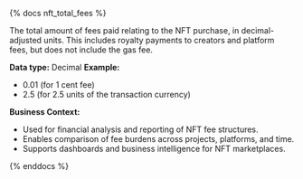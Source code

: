 {% docs nft_total_fees %}

The total amount of fees paid relating to the NFT purchase, in decimal-adjusted units. This includes royalty payments to creators and platform fees, but does not include the gas fee.

**Data type:** Decimal
**Example:**
- 0.01 (for 1 cent fee)
- 2.5 (for 2.5 units of the transaction currency)

**Business Context:**
- Used for financial analysis and reporting of NFT fee structures.
- Enables comparison of fee burdens across projects, platforms, and time.
- Supports dashboards and business intelligence for NFT marketplaces.

{% enddocs %}